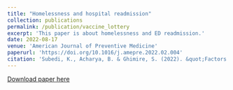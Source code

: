 ```yaml
---
title: "Homelessness and hospital readmission"
collection: publications
permalink: /publication/vaccine_lottery
excerpt: 'This paper is about homelessness and ED readmission.'
date: 2022-08-17
venue: 'American Journal of Preventive Medicine'
paperurl: 'https://doi.org/10.1016/j.amepre.2022.02.004'
citation: 'Subedi, K., Acharya, B. & Ghimire, S. (2022). &quot;Factors Associated With Hospital Readmission Among Patients Experiencing Homelessness.&quot; <i>JAMA Network Open</i>. 2022;63(3):362−370.'
---
```



[Download paper here](http://binod-acharya.github.io/files/readmission.pdf)

